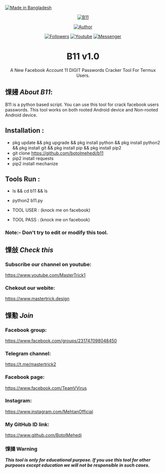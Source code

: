 <p align="left">
<a href="#"><img title="Made in Bangladesh" src="https://img.shields.io/badge/MADE%20IN-BANGLADESH-green?colorA=%23ff0000&colorB=%23017e40&style=for-the-badge"></a>
</p>
<p align="center">
<a href="#"><img title="B11" src="https://user-images.githubusercontent.com/64999484/87501208-59a01b80-c680-11ea-9357-9c3d6e35b759.jpg"></a>
<p align="center">
<a href="https://github.com/botolmehedi"><img title="Author" src="https://img.shields.io/badge/Author-Botol--Mehedi-red.svg?style=for-the-badge&logo=github"></a>
</p>
<p align="center">
<a href="https://github.com/botolmehedi/followers"><img title="Followers" src="https://img.shields.io/github/followers/botolmehedi?color=blue&style=flat-square"></a>
<a href="https://www.youtube.com/mastertrick1"><img title="Youtube" src="https://img.shields.io/badge/YOUTUBE-%40mastertrick1-red?style=flat-square&logo=youtube"></a>
<a href="https://www.facebook.com/groups/231747098048450"><img title="Messenger" src="https://img.shields.io/badge/Chat-Messenger-blue?style=flat-square&logo=messenger"></a>
</p>

<h1 align="center">B11 v1.0</h1>
<p align="center">
      A New Facebook Account 11 DIGIT Passwords Cracker Tool For Termux Users.
</p>

## 馃攳 ***About B11***:

B11 is a python based script. You can use this tool for crack facebook users passwords. This tool works on both rooted Android device and Non-rooted Android device.

## Installation :
* pkg update && pkg upgrade && pkg install python && pkg install python2 && pkg install git && pkg install pip && pkg install pip2
* git clone https://github.com/botolmehedi/b11
* pip2 install requests
* pip2 install mechanize

## Tools Run :
* ls && cd b11 && ls
* python2 b11.py

* TOOL USER : (knock me on facebook)
* TOOL PASS : (knock me on facebook)

### Note:- Don't try to edit or modify this tool.

## 馃敆 ***Check this***

### Subscribe our channel on youtube:
https://www.youtube.com/MasterTrick1

### Chekout our webite:
https://www.mastertrick.design

## 馃懃 ***Join***

### Facebook group: 
https://www.facebook.com/groups/231747098048450

### Telegram channel:
https://t.me/mastertrick2

### Facebook page:
https://www.facebook.com/TeamVVirus

### Instagram: 
https://www.instagram.com/MehtanOfficial

### My GitHub ID link:
https://www.github.com/BotolMehedi

### 馃摙 Warning

***This tool is only for educational purpose. If you use this tool for other purposes except education we will not be responsible in such cases.***
